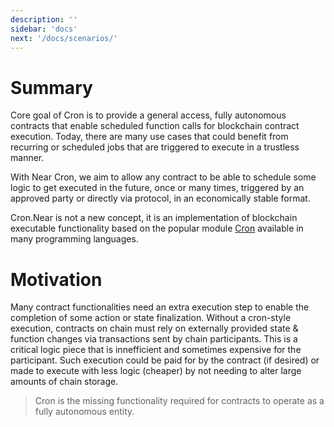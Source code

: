 ```yaml
---
description: ''
sidebar: 'docs'
next: '/docs/scenarios/'
---
```


# Summary
[summary]: #summary

Core goal of Cron is to provide a general access, fully autonomous contracts that enable scheduled function calls for blockchain contract execution. Today, there are many use cases that could benefit from recurring or scheduled jobs that are triggered to execute in a trustless manner. 

With Near Cron, we aim to allow any contract to be able to schedule some logic to get executed in the future, once or many times, triggered by an approved party or directly via protocol, in an economically stable format.

Cron.Near is not a new concept, it is an implementation of blockchain executable functionality based on the popular module [Cron](https://en.wikipedia.org/wiki/Cron) available in many programming languages.

# Motivation
[motivation]: #motivation

Many contract functionalities need an extra execution step to enable the completion of some action or state finalization. Without a cron-style execution, contracts on chain must rely on externally provided state & function changes via transactions sent by chain participants. This is a critical logic piece that is innefficient and sometimes expensive for the participant. Such execution could be paid for by the contract (if desired) or made to execute with less logic (cheaper) by not needing to alter large amounts of chain storage.

> Cron is the missing functionality required for contracts to operate as a fully autonomous entity.